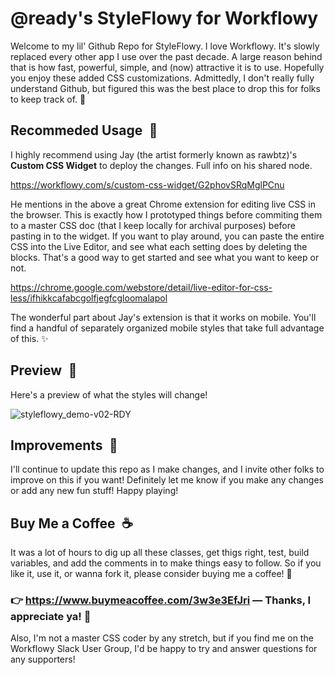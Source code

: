 # @ready's StyleFlowy for Workflowy

Welcome to my lil' Github Repo for StyleFlowy. I love Workflowy. It's slowly replaced every other app I use over the past decade. A large reason behind that is how fast, powerful, simple, and (now) attractive it is to use. Hopefully you enjoy these added CSS customizations. Admittedly, I don't really fully understand Github, but figured this was the best place to drop this for folks to keep track of. 🤗

## Recommeded Usage 📝

I highly recommend using Jay (the artist formerly known as rawbtz)'s **Custom CSS Widget** to deploy the changes. Full info on his shared node. 

https://workflowy.com/s/custom-css-widget/G2phovSRqMglPCnu

He mentions in the above a great Chrome extension for editing live CSS in the browser. This is exactly how I prototyped things before commiting them to a master CSS doc (that I keep locally for archival purposes) before pasting in to the widget. If you want to play around, you can paste the entire CSS into the Live Editor, and see what each setting does by deleting the blocks. That's a good way to get started and see what you want to keep or not. 

https://chrome.google.com/webstore/detail/live-editor-for-css-less/ifhikkcafabcgolfjegfcgloomalapol

The wonderful part about Jay's extension is that it works on mobile. You'll find a handful of separately organized mobile styles that take full advantage of this. ✨

## Preview 👀

Here's a preview of what the styles will change! 

![styleflowy_demo-v02-RDY](https://user-images.githubusercontent.com/127541578/224458714-fb6284f7-92d0-497b-8955-0a1b91296a4e.png)

## Improvements 🚧

I'll continue to update this repo as I make changes, and I invite other folks to improve on this if you want! Definitely let me know if you make any changes or add any new fun stuff! Happy playing! 

## Buy Me a Coffee ☕

It was a lot of hours to dig up all these classes, get thigs right, test, build variables, and add the comments in to make things easy to follow. So if you like it, use it, or wanna fork it, please consider buying me a coffee! 🤗

### 👉 https://www.buymeacoffee.com/3w3e3EfJri — Thanks, I appreciate ya! 🙏

Also, I'm not a master CSS coder by any stretch, but if you find me on the Workflowy Slack User Group, I'd be happy to try and answer questions for any supporters! 
